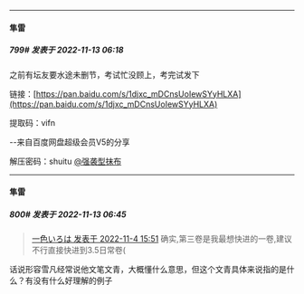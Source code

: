 

*****

####  隼雷  
##### 799#       发表于 2022-11-13 06:18

之前有坛友要水途未删节，考试忙没顾上，考完试发下

链接：[https://pan.baidu.com/s/1djxc_mDCnsUoIewSYyHLXA](https://pan.baidu.com/s/1djxc_mDCnsUoIewSYyHLXA) 

提取码：vifn 

--来自百度网盘超级会员V5的分享

解压密码：shuitu
[@强袭型抹布](https://bbs.saraba1st.com/2b/home.php?mod=space&amp;uid=176896) 



*****

####  隼雷  
##### 800#       发表于 2022-11-13 06:45

<blockquote><a href="httphttps://bbs.saraba1st.com/2b/forum.php?mod=redirect&amp;goto=findpost&amp;pid=58272711&amp;ptid=2041592" target="_blank">一色いろは 发表于 2022-11-4 15:51</a>
确实,第三卷是我最想快进的一卷,建议不行直接快进到3.5日常卷(</blockquote>
话说形容雪凡经常说他文笔文青，大概懂什么意思，但这个文青具体来说指的是什么？有没有什么好理解的例子

